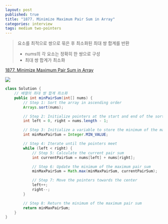 ```yaml
---
layout: post
published: true
title: "1877. Minimize Maximum Pair Sum in Array"
categories: interview
tags: medium two-pointers
---
```


> 요소를 최적으로 쌍으로 묶은 후 최소화된 최대 쌍 합계를 반환
> - nums의 각 요소는 정확히 한 쌍으로 구성
> - 최대 쌍 합계가 최소화

[1877. Minimize Maximum Pair Sum in Array](https://leetcode.com/problems/minimize-maximum-pair-sum-in-array/)

![](https://leetcode.com/problems/minimize-maximum-pair-sum-in-array/Figures/1877/1877A.png)

```java
class Solution {
    // 배열의 최대 쌍 합계 최소화
    public int minPairSum(int[] nums) {
        // Step 1: Sort the array in ascending order
        Arrays.sort(nums);

        // Step 2: Initialize pointers at the start and end of the sorted array
        int left = 0, right = nums.length - 1;

        // Step 3: Initialize a variable to store the minimum of the maximum pair sum
        int minMaxPairSum = Integer.MIN_VALUE;

        // Step 4: Iterate until the pointers meet
        while (left < right) {
            // Step 5: Calculate the current pair sum
            int currentPairSum = nums[left] + nums[right];

            // Step 6: Update the minimum of the maximum pair sum
            minMaxPairSum = Math.max(minMaxPairSum, currentPairSum);

            // Step 7: Move the pointers towards the center
            left++;
            right--;
        }

        // Step 8: Return the minimum of the maximum pair sum
        return minMaxPairSum;
    }
}
```